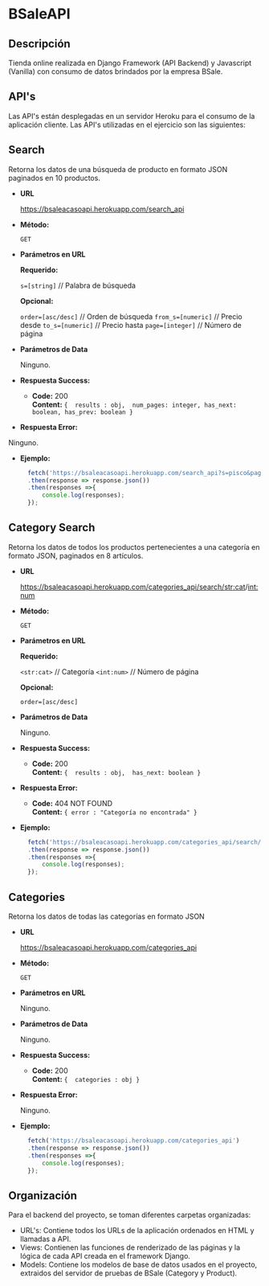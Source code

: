 # BSaleAPI

## Descripción
Tienda online realizada en Django Framework (API Backend) y Javascript (Vanilla) con consumo de datos brindados por la empresa BSale.

## API's
Las API's están desplegadas en un servidor Heroku para el consumo de la aplicación cliente.
Las API's utilizadas en el ejercicio son las siguientes:

**Search**
----
  Retorna los datos de una búsqueda de producto en formato JSON paginados en 10 productos.

* **URL**

  https://bsaleacasoapi.herokuapp.com/search_api

* **Método:**
  
  `GET`

*  **Parámetros en URL**

   **Requerido:**
 
   `s=[string]` // Palabra de búsqueda

   **Opcional:**
 
   `order=[asc/desc]` // Orden de búsqueda
   `from_s=[numeric]` // Precio desde
   `to_s=[numeric]` // Precio hasta
    `page=[integer]` // Número de página
    
* **Parámetros de Data**

  Ninguno.

* **Respuesta Success:**

  * **Code:** 200 <br />
    **Content:** `{ 
    results : obj, 
    num_pages: integer,
    has_next: boolean,
    has_prev: boolean
    }`
 
* **Respuesta Error:**

 Ninguno.

* **Ejemplo:**

  ```javascript
    fetch('https://bsaleacasoapi.herokuapp.com/search_api?s=pisco&page=1')
    .then(response => response.json())
    .then(responses =>{
        console.log(responses);
    });
  ```
**Category Search**
----
  Retorna los datos de todos los productos pertenecientes a una categoría en formato JSON, paginados en 8 artículos.

* **URL**

  https://bsaleacasoapi.herokuapp.com/categories_api/search/<str:cat>/<int:num>

* **Método:**
  
  `GET`

*  **Parámetros en URL**

   **Requerido:**
 
   `<str:cat>` // Categoría
    `<int:num>` // Número de página
    
   **Opcional:**
 
   `order=[asc/desc]`
    
* **Parámetros de Data**

  Ninguno.

* **Respuesta Success:**

  * **Code:** 200 <br />
    **Content:** `{ 
    results : obj, 
    has_next: boolean
    }`
 
* **Respuesta Error:**


  * **Code:** 404 NOT FOUND <br />
    **Content:** `{ error : "Categoría no encontrada" }`

* **Ejemplo:**

  ```javascript
    fetch('https://bsaleacasoapi.herokuapp.com/categories_api/search/search/ron/1')
    .then(response => response.json())
    .then(responses =>{
        console.log(responses);
    });
  ```
**Categories**
----
  Retorna los datos de todas las categorías en formato JSON

* **URL**

  https://bsaleacasoapi.herokuapp.com/categories_api

* **Método:**
  
  `GET`

*  **Parámetros en URL**

   Ninguno.
    
* **Parámetros de Data**

  Ninguno.

* **Respuesta Success:**

  * **Code:** 200 <br />
    **Content:** `{ 
    categories : obj
    }`
 
* **Respuesta Error:**

  Ninguno.

* **Ejemplo:**

  ```javascript
    fetch('https://bsaleacasoapi.herokuapp.com/categories_api')
    .then(response => response.json())
    .then(responses =>{
        console.log(responses);
    });
  ```
  
 ## Organización
Para el backend del proyecto, se toman diferentes carpetas organizadas:
- URL's: Contiene todos los URLs de la aplicación ordenados en HTML y llamadas a API.
- Views: Contienen las funciones de renderizado de las páginas y la lógica de cada API creada en el framework Django.
- Models: Contiene los modelos de base de datos usados en el proyecto, extraidos del servidor de pruebas de BSale (Category y Product).
